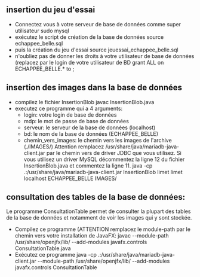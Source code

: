insertion du jeu d'essai
------------------------
* Connectez vous à votre serveur de base de données comme super utilisateur
  sudo mysql
* exécutez le script de création de la base de données
  source echappee_belle.sql
* puis la création du jeu d'essai
  source jeuessai_echappee_belle.sql
* n'oubliez pas de donner les droits à votre utilisateur de base de données (replacez <login> par le login de votre utilisateur de BD
  grant ALL on ECHAPPEE_BELLE.* to <login>;

insertion des images dans la base de données
--------------------------------------------
* compilez le fichier InsertionBlob
  javac InsertionBlob.java
* executez ce programme qui a 4 arguments:
  - login: votre login de base de données
  - mdp: le mot de passe de base de données
  - serveur: le serveur de la base de données (localhost)
  - bd: le nom de la base de données (ECHAPPEE_BELLE)
  - chemin_vers_images: le chemin vers les images de l'archive (./IMAGES/)
  Attention remplacez /usr/share/java/mariadb-java-client.jar par le chemin vers de driver JDBC que vous utilisez. Si vous utilisez un driver MySQL décommentez la ligne 12 du fichier InsertionBlob.java et commentez la ligne 11.
  java -cp .:/usr/share/java/mariadb-java-client.jar InsertionBlob limet limet localhost ECHAPPEE_BELLE IMAGES/
  
consultation des tables de la base de données:
----------------------------------------------

Le programme ConsultationTable permet de consulter la plupart des tables de la base de données et notamment de voir les images qui y sont stockée.
* Compilez ce programme (ATTENTION remplacez le module-path par le chemin vers votre installation de JavaFX:
  javac --module-path /usr/share/openjfx/lib/ --add-modules javafx.controls ConsultationTable.java
* Exécutez ce programme
  java -cp .:/usr/share/java/mariadb-java-client.jar --module-path /usr/share/openjfx/lib/ --add-modules javafx.controls ConsultationTable
